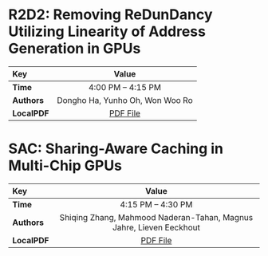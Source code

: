 
# R2D2: Removing ReDunDancy Utilizing Linearity of Address Generation in GPUs

| Key | Value |
:----- | :----: 
|**Time** | 4:00 PM – 4:15 PM |
|**Authors** | Dongho Ha, Yunho Oh, Won Woo Ro |
|**LocalPDF** | [PDF File](Ha%20et%20al.%20-%202023%20-%20R2D2%20Removing%20ReDunDancy%20Utilizing%20Linearity%20of%20A.pdf) |









# SAC: Sharing-Aware Caching in Multi-Chip GPUs

| Key | Value |
:----- | :----: 
|**Time** | 4:15 PM – 4:30 PM |
|**Authors** | Shiqing Zhang, Mahmood Naderan-Tahan, Magnus Jahre, Lieven Eeckhout |
|**LocalPDF** | [PDF File](Zhang%20et%20al.%20-%202023%20-%20SAC%20Sharing-Aware%20Caching%20in%20Multi-Chip%20GPUs.pdf) |








